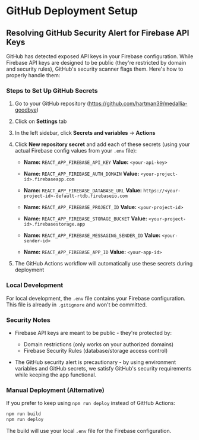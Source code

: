 # GitHub Deployment Setup

## Resolving GitHub Security Alert for Firebase API Keys

GitHub has detected exposed API keys in your Firebase configuration. While Firebase API keys are designed to be public (they're restricted by domain and security rules), GitHub's security scanner flags them. Here's how to properly handle them:

### Steps to Set Up GitHub Secrets

1. Go to your GitHub repository (https://github.com/hartman39/medallia-goodbye)

2. Click on **Settings** tab

3. In the left sidebar, click **Secrets and variables** → **Actions**

4. Click **New repository secret** and add each of these secrets (using your actual Firebase config values from your `.env` file):

   - **Name:** `REACT_APP_FIREBASE_API_KEY`
     **Value:** `<your-api-key>`

   - **Name:** `REACT_APP_FIREBASE_AUTH_DOMAIN`
     **Value:** `<your-project-id>.firebaseapp.com`

   - **Name:** `REACT_APP_FIREBASE_DATABASE_URL`
     **Value:** `https://<your-project-id>-default-rtdb.firebaseio.com`

   - **Name:** `REACT_APP_FIREBASE_PROJECT_ID`
     **Value:** `<your-project-id>`

   - **Name:** `REACT_APP_FIREBASE_STORAGE_BUCKET`
     **Value:** `<your-project-id>.firebasestorage.app`

   - **Name:** `REACT_APP_FIREBASE_MESSAGING_SENDER_ID`
     **Value:** `<your-sender-id>`

   - **Name:** `REACT_APP_FIREBASE_APP_ID`
     **Value:** `<your-app-id>`

5. The GitHub Actions workflow will automatically use these secrets during deployment

### Local Development

For local development, the `.env` file contains your Firebase configuration. This file is already in `.gitignore` and won't be committed.

### Security Notes

- Firebase API keys are meant to be public - they're protected by:
  - Domain restrictions (only works on your authorized domains)
  - Firebase Security Rules (database/storage access control)

- The GitHub security alert is precautionary - by using environment variables and GitHub secrets, we satisfy GitHub's security requirements while keeping the app functional.

### Manual Deployment (Alternative)

If you prefer to keep using `npm run deploy` instead of GitHub Actions:

```bash
npm run build
npm run deploy
```

The build will use your local `.env` file for the Firebase configuration.